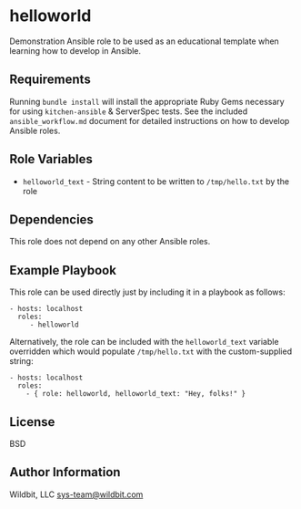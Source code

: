 helloworld
==========

Demonstration Ansible role to be used as an educational template when learning how to develop in Ansible.

Requirements
------------

Running `bundle install` will install the appropriate Ruby Gems necessary for using `kitchen-ansible` & ServerSpec tests.  See the included `ansible_workflow.md` document for detailed instructions on how to develop Ansible roles.

Role Variables
--------------

  * `helloworld_text` - String content to be written to `/tmp/hello.txt` by the role

Dependencies
------------

This role does not depend on any other Ansible roles.

Example Playbook
----------------

This role can be used directly just by including it in a playbook as follows:

    - hosts: localhost
      roles:
         - helloworld

Alternatively, the role can be included with the `helloworld_text` variable overridden which would populate `/tmp/hello.txt` with the custom-supplied string:

    - hosts: localhost
      roles:
        - { role: helloworld, helloworld_text: "Hey, folks!" }

License
-------

BSD

Author Information
------------------

Wildbit, LLC <sys-team@wildbit.com>
